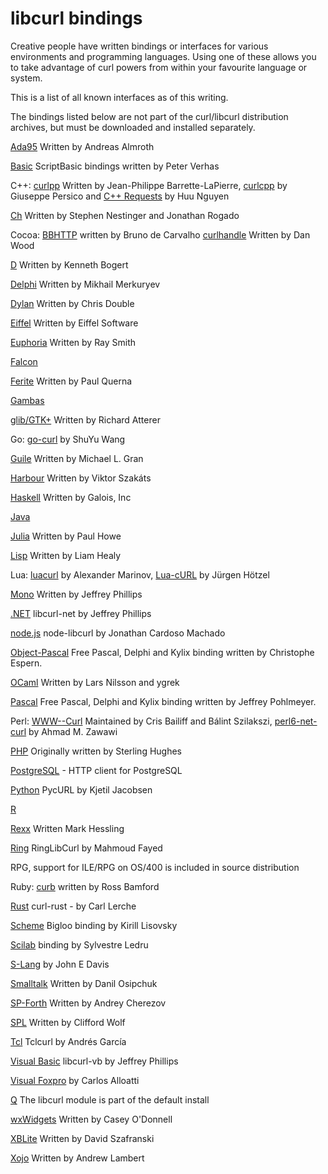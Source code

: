 libcurl bindings
================

 Creative people have written bindings or interfaces for various environments
 and programming languages. Using one of these allows you to take advantage of
 curl powers from within your favourite language or system.

 This is a list of all known interfaces as of this writing.

 The bindings listed below are not part of the curl/libcurl distribution
 archives, but must be downloaded and installed separately.

[Ada95](https://web.archive.org/web/20070403105909/www.almroth.com/adacurl/index.html) Written by Andreas Almroth

[Basic](http://scriptbasic.com/) ScriptBasic bindings written by Peter Verhas

C++: [curlpp](http://curlpp.org/) Written by Jean-Philippe Barrette-LaPierre,
[curlcpp](https://github.com/JosephP91/curlcpp) by Giuseppe Persico and [C++
Requests](https://github.com/whoshuu/cpr) by Huu Nguyen

[Ch](https://chcurl.sourceforge.io/) Written by Stephen Nestinger and Jonathan Rogado

Cocoa: [BBHTTP](https://github.com/brunodecarvalho/BBHTTP) written by Bruno de Carvalho
[curlhandle](https://github.com/karelia/curlhandle) Written by Dan Wood

[D](https://dlang.org/library/std/net/curl.html) Written by Kenneth Bogert

[Delphi](https://github.com/Mercury13/curl4delphi) Written by Mikhail Merkuryev

[Dylan](https://dylanlibs.sourceforge.io/) Written by Chris Double

[Eiffel](https://room.eiffel.com/library/curl) Written by Eiffel Software

[Euphoria](https://web.archive.org/web/20050204080544/rays-web.com/eulibcurl.htm) Written by Ray Smith

[Falcon](http://www.falconpl.org/index.ftd?page_id=prjs&prj_id=curl)

[Ferite](https://web.archive.org/web/20150102192018/ferite.org/) Written by Paul Querna

[Gambas](https://gambas.sourceforge.io/)

[glib/GTK+](https://web.archive.org/web/20100526203452/atterer.net/glibcurl) Written by Richard Atterer

Go: [go-curl](https://github.com/andelf/go-curl) by ShuYu Wang

[Guile](http://www.lonelycactus.com/guile-curl.html) Written by Michael L. Gran

[Harbour](https://github.com/vszakats/harbour-core/tree/master/contrib/hbcurl) Written by Viktor Szakáts

[Haskell](https://hackage.haskell.org/cgi-bin/hackage-scripts/package/curl) Written by Galois, Inc

[Java](https://github.com/pjlegato/curl-java)

[Julia](https://github.com/forio/Curl.jl) Written by Paul Howe

[Lisp](https://common-lisp.net/project/cl-curl/) Written by Liam Healy

Lua: [luacurl](http://luacurl.luaforge.net/) by Alexander Marinov, [Lua-cURL](https://github.com/Lua-cURL) by Jürgen Hötzel

[Mono](https://forge.novell.com/modules/xfmod/project/?libcurl-mono) Written by Jeffrey Phillips

[.NET](https://sourceforge.net/projects/libcurl-net/) libcurl-net by Jeffrey Phillips

[node.js](https://github.com/JCMais/node-libcurl) node-libcurl by Jonathan Cardoso Machado

[Object-Pascal](https://web.archive.org/web/20020610214926/www.tekool.com/opcurl) Free Pascal, Delphi and Kylix binding written by Christophe Espern.

[OCaml](https://opam.ocaml.org/packages/ocurl/) Written by Lars Nilsson and ygrek

[Pascal](https://web.archive.org/web/20030804091414/houston.quik.com/jkp/curlpas/) Free Pascal, Delphi and Kylix binding written by Jeffrey Pohlmeyer.

Perl: [WWW--Curl](https://github.com/szbalint/WWW--Curl) Maintained by Cris
Bailiff and Bálint Szilakszi,
[perl6-net-curl](https://github.com/azawawi/perl6-net-curl) by Ahmad M. Zawawi

[PHP](https://php.net/curl) Originally written by Sterling Hughes

[PostgreSQL](https://github.com/pramsey/pgsql-http) - HTTP client for PostgreSQL

[Python](http://pycurl.io/) PycURL by Kjetil Jacobsen

[R](https://cran.r-project.org/package=curl)

[Rexx](https://rexxcurl.sourceforge.io/) Written Mark Hessling

[Ring](https://ring-lang.sourceforge.io/doc1.3/libcurl.html) RingLibCurl by Mahmoud Fayed

RPG, support for ILE/RPG on OS/400 is included in source distribution

Ruby: [curb](https://github.com/taf2/curb) written by Ross Bamford

[Rust](https://github.com/carllerche/curl-rust) curl-rust - by Carl Lerche

[Scheme](https://www.metapaper.net/lisovsky/web/curl/) Bigloo binding by Kirill Lisovsky

[Scilab](https://help.scilab.org/docs/current/fr_FR/getURL.html) binding by Sylvestre Ledru

[S-Lang](https://www.jedsoft.org/slang/modules/curl.html) by John E Davis

[Smalltalk](http://www.squeaksource.com/CurlPlugin/) Written by Danil Osipchuk

[SP-Forth](https://sourceforge.net/p/spf/spf/ci/master/tree/devel/~ac/lib/lin/curl/) Written by Andrey Cherezov

[SPL](http://www.clifford.at/spl/) Written by Clifford Wolf

[Tcl](https://web.archive.org/web/20160826011806/mirror.yellow5.com/tclcurl/) Tclcurl by Andrés García

[Visual Basic](https://sourceforge.net/projects/libcurl-vb/) libcurl-vb by Jeffrey Phillips

[Visual Foxpro](https://web.archive.org/web/20130730181523/www.ctl32.com.ar/libcurl.asp) by Carlos Alloatti

[Q](https://q-lang.sourceforge.io/) The libcurl module is part of the default install

[wxWidgets](https://wxcode.sourceforge.io/components/wxcurl/) Written by Casey O'Donnell

[XBLite](https://web.archive.org/web/20060426150418/perso.wanadoo.fr/xblite/libraries.html) Written by David Szafranski

[Xojo](https://github.com/charonn0/RB-libcURL) Written by Andrew Lambert
